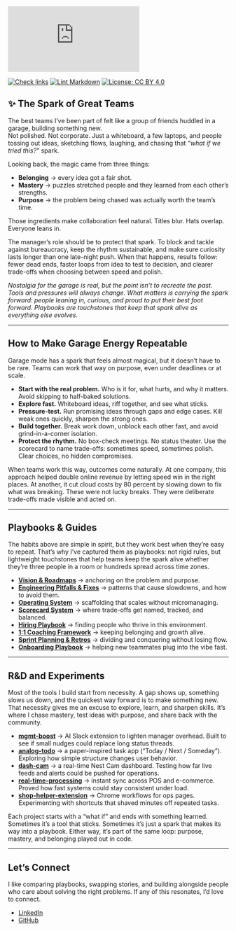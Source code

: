 ![rube](https://shopboardwalkvintage.com/readme/rube.php?)

[![Check links](https://github.com/bmardock/bmardock/actions/workflows/links.yml/badge.svg)](https://github.com/bmardock/bmardock/actions/workflows/links.yml)
[![Lint Markdown](https://github.com/bmardock/bmardock/actions/workflows/markdown.yml/badge.svg)](https://github.com/bmardock/bmardock/actions/workflows/markdown.yml)
[![License: CC BY 4.0](https://img.shields.io/badge/License-CC%20BY%204.0-lightgrey.svg)](https://creativecommons.org/licenses/by/4.0/)

## ✨ The Spark of Great Teams
The best teams I’ve been part of felt like a group of friends huddled in a garage, building something new.  
Not polished. Not corporate. Just a whiteboard, a few laptops, and people tossing out ideas, sketching flows, laughing, and chasing that *“what if we tried this?”* spark.  

Looking back, the magic came from three things:  
- **Belonging** → every idea got a fair shot.  
- **Mastery** → puzzles stretched people and they learned from each other’s strengths.  
- **Purpose** → the problem being chased was actually worth the team’s time.  

Those ingredients make collaboration feel natural. Titles blur. Hats overlap. Everyone leans in.  

The manager’s role should be to protect that spark. To block and tackle against bureaucracy, keep the rhythm sustainable, and make sure curiosity lasts longer than one late-night push. When that happens, results follow: fewer dead ends, faster loops from idea to test to decision, and clearer trade-offs when choosing between speed and polish.  

*Nostalgia for the garage is real, but the point isn’t to recreate the past. Tools and pressures will always change. What matters is carrying the spark forward: people leaning in, curious, and proud to put their best foot forward. Playbooks are touchstones that keep that spark alive as everything else evolves.*  

---

## How to Make Garage Energy Repeatable  
Garage mode has a spark that feels almost magical, but it doesn’t have to be rare. Teams can work that way on purpose, even under deadlines or at scale.  

- **Start with the real problem.** Who is it for, what hurts, and why it matters. Avoid skipping to half-baked solutions.  
- **Explore fast.** Whiteboard ideas, riff together, and see what sticks.  
- **Pressure-test.** Run promising ideas through gaps and edge cases. Kill weak ones quickly, sharpen the strong ones.  
- **Build together.** Break work down, unblock each other fast, and avoid grind-in-a-corner isolation.  
- **Protect the rhythm.** No box-check meetings. No status theater. Use the scorecard to name trade-offs: sometimes speed, sometimes polish. Clear choices, no hidden compromises.

When teams work this way, outcomes come naturally. At one company, this approach helped double online revenue by letting speed win in the right places. At another, it cut cloud costs by 80 percent by slowing down to fix what was breaking. These were not lucky breaks. They were deliberate trade-offs made visible and acted on.  

---

## Playbooks & Guides  
The habits above are simple in spirit, but they work best when they’re easy to repeat. That’s why I’ve captured them as playbooks: not rigid rules, but lightweight touchstones that help teams keep the spark alive whether they’re three people in a room or hundreds spread across time zones.

- **[Vision & Roadmaps](/playbooks/01-vision-roadmaps.md)** → anchoring on the problem and purpose.  
- **[Engineering Pitfalls & Fixes](/playbooks/02-engineering-pitfalls.md)** → patterns that cause slowdowns, and how to avoid them.  
- **[Operating System](/playbooks/03-operating-system.md)** → scaffolding that scales without micromanaging.  
- **[Scorecard System](/playbooks/04-scorecard-system.md)** → where trade-offs get named, tracked, and balanced.  
- **[Hiring Playbook](/playbooks/05-hiring.md)** → finding people who thrive in this environment.  
- **[1:1 Coaching Framework](/playbooks/06-1-1-coaching.md)** → keeping belonging and growth alive.  
- **[Sprint Planning & Retros](/playbooks/07-sprint-planning-retros.md)** → dividing and conquering without losing flow.  
- **[Onboarding Playbook](/playbooks/08-onboarding.md)** → helping new teammates plug into the vibe fast.  

---

## R&D and Experiments  
Most of the tools I build start from necessity. A gap shows up, something slows us down, and the quickest way forward is to make something new. That necessity gives me an excuse to explore, learn, and sharpen skills. It’s where I chase mastery, test ideas with purpose, and share back with the community.  

- **[mgmt-boost](https://github.com/bmardock/mgmt-boost)** → AI Slack extension to lighten manager overhead. Built to see if small nudges could replace long status threads.  
- **[analog-todo](https://github.com/bmardock/analog-todo)** → a paper-inspired task app (“Today / Next / Someday”). Exploring how simple structure changes user behavior.  
- **[dash-cam](https://github.com/bmardock/dash-cam)** → a real-time Nest Cam dashboard. Testing how far live feeds and alerts could be pushed for operations.  
- **[real-time-processing](https://github.com/bmardock/real-time-processing)** → instant sync across POS and e-commerce. Proved how fast systems could stay consistent under load.  
- **[shop-helper-extension](https://github.com/bmardock/shop-helper-extension)** → Chrome workflows for ops pages. Experimenting with shortcuts that shaved minutes off repeated tasks.  

Each project starts with a “what if” and ends with something learned. Sometimes it’s a tool that sticks. Sometimes it’s just a spark that makes its way into a playbook. Either way, it’s part of the same loop: purpose, mastery, and belonging played out in code.  

---

## Let’s Connect  
I like comparing playbooks, swapping stories, and building alongside people who care about solving the right problems. If any of this resonates, I’d love to connect.  

- [LinkedIn](https://www.linkedin.com/in/brandonmardock/)  
- [GitHub](https://github.com/bmardock)  
